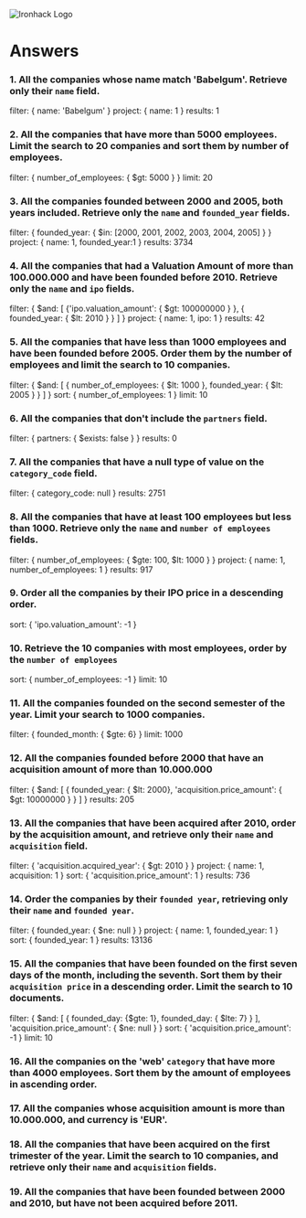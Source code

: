 ![Ironhack Logo](https://i.imgur.com/1QgrNNw.png)

# Answers

### 1. All the companies whose name match 'Babelgum'. Retrieve only their `name` field.

filter: { name: 'Babelgum' }
project: { name: 1 }
results: 1

### 2. All the companies that have more than 5000 employees. Limit the search to 20 companies and sort them by **number of employees**.

filter: { number_of_employees: { $gt: 5000 } }
limit: 20

### 3. All the companies founded between 2000 and 2005, both years included. Retrieve only the `name` and `founded_year` fields.

filter: { founded_year: { $in: [2000, 2001, 2002, 2003, 2004, 2005] } }
project: { name: 1, founded_year:1 }
results: 3734

### 4. All the companies that had a Valuation Amount of more than 100.000.000 and have been founded before 2010. Retrieve only the `name` and `ipo` fields.

filter: { $and: [ {'ipo.valuation_amount': { $gt: 100000000 } }, { founded_year: { $lt: 2010 } } ] }
project: { name: 1,  ipo: 1 }
results: 42

### 5. All the companies that have less than 1000 employees and have been founded before 2005. Order them by the number of employees and limit the search to 10 companies.

filter: { $and: [ { number_of_employees: { $lt: 1000 }, founded_year: { $lt: 2005 } } ] }
sort: { number_of_employees: 1 } 
limit: 10

### 6. All the companies that don't include the `partners` field.

filter:  { partners: { $exists: false } }
results: 0

### 7. All the companies that have a null type of value on the `category_code` field.

filter: { category_code: null }
results: 2751

### 8. All the companies that have at least 100 employees but less than 1000. Retrieve only the `name` and `number of employees` fields.

filter: { number_of_employees: { $gte: 100, $lt: 1000 } }
project: { name: 1, number_of_employees: 1 }
results: 917

### 9. Order all the companies by their IPO price in a descending order.

sort: { 'ipo.valuation_amount': -1 }

### 10. Retrieve the 10 companies with most employees, order by the `number of employees`

sort: { number_of_employees: -1 }
limit: 10


### 11. All the companies founded on the second semester of the year. Limit your search to 1000 companies.

filter: { founded_month: { $gte: 6} }
limit: 1000

### 12. All the companies founded before 2000 that have an acquisition amount of more than 10.000.000

filter: { $and: [ { founded_year: { $lt: 2000}, 'acquisition.price_amount': { $gt: 10000000 } } ] }
results: 205

### 13. All the companies that have been acquired after 2010, order by the acquisition amount, and retrieve only their `name` and `acquisition` field.

filter: { 'acquisition.acquired_year': { $gt: 2010 } }
project: { name: 1, acquisition: 1 }
sort: { 'acquisition.price_amount': 1 }
results: 736

### 14. Order the companies by their `founded year`, retrieving only their `name` and `founded year`.

filter: { founded_year: { $ne: null } }
project: { name: 1, founded_year: 1 }
sort: { founded_year: 1 }
results: 13136

### 15. All the companies that have been founded on the first seven days of the month, including the seventh. Sort them by their `acquisition price` in a descending order. Limit the search to 10 documents.

filter: { $and: [ { founded_day: {$gte: 1}, founded_day: { $lte: 7} } ], 'acquisition.price_amount': { $ne: null } }
sort: { 'acquisition.price_amount': -1 }
limit: 10

### 16. All the companies on the 'web' `category` that have more than 4000 employees. Sort them by the amount of employees in ascending order.

<!-- Your Code Goes Here -->

### 17. All the companies whose acquisition amount is more than 10.000.000, and currency is 'EUR'.

<!-- Your Code Goes Here -->

### 18. All the companies that have been acquired on the first trimester of the year. Limit the search to 10 companies, and retrieve only their `name` and `acquisition` fields.

<!-- Your Code Goes Here -->

### 19. All the companies that have been founded between 2000 and 2010, but have not been acquired before 2011.

<!-- Your Code Goes Here -->
